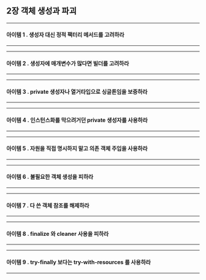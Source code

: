 ## 2장 객체 생성과 파괴


------------------
#### 아이템 1 . 생성자 대신 정적 팩터리 메서드를 고려하라

------------------

------------------
#### 아이템 2 . 생성자에 매개변수가 많다면 빌더를 고려하라

------------------

------------------
#### 아이템 3 . private 생성자나 열거타입으로 싱글톤임을 보증하라


------------------

------------------
#### 아이템 4 . 인스턴스화를 막으려거던 private 생성자를 사용하라


------------------

------------------
#### 아이템 5 . 자원을 직접 명시하지 말고 의존 객체 주입을 사용하라


------------------

------------------
#### 아이템 6 . 불필요한 객체 생성을 피하라


------------------

------------------
#### 아이템 7 . 다 쓴 객체 참조를 해제하라


------------------

------------------
#### 아이템 8 . finalize 와 cleaner 사용을 피하라


------------------

------------------
#### 아이템 9 . try-finally 보다는 try-with-resources 를 사용하라


------------------

